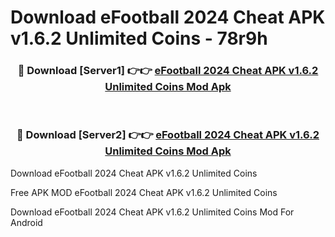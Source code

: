 # Download eFootball 2024 Cheat APK v1.6.2 Unlimited Coins - 78r9h



<div align="center">
<h3>🔴 Download [Server1] 👉👉 <a href="https://momento.my/?title=eFootball_2024_Cheat_APK_v1.6.2_Unlimited_Coins">eFootball 2024 Cheat APK v1.6.2 Unlimited Coins Mod Apk</a></h3><br>

<h3>🔴 Download [Server2] 👉👉 <a href="https://momento.my/?title=eFootball_2024_Cheat_APK_v1.6.2_Unlimited_Coins">eFootball 2024 Cheat APK v1.6.2 Unlimited Coins Mod Apk</a></h3>
</div>



Download eFootball 2024 Cheat APK v1.6.2 Unlimited Coins 

Free APK MOD eFootball 2024 Cheat APK v1.6.2 Unlimited Coins 

Download eFootball 2024 Cheat APK v1.6.2 Unlimited Coins Mod For Android
